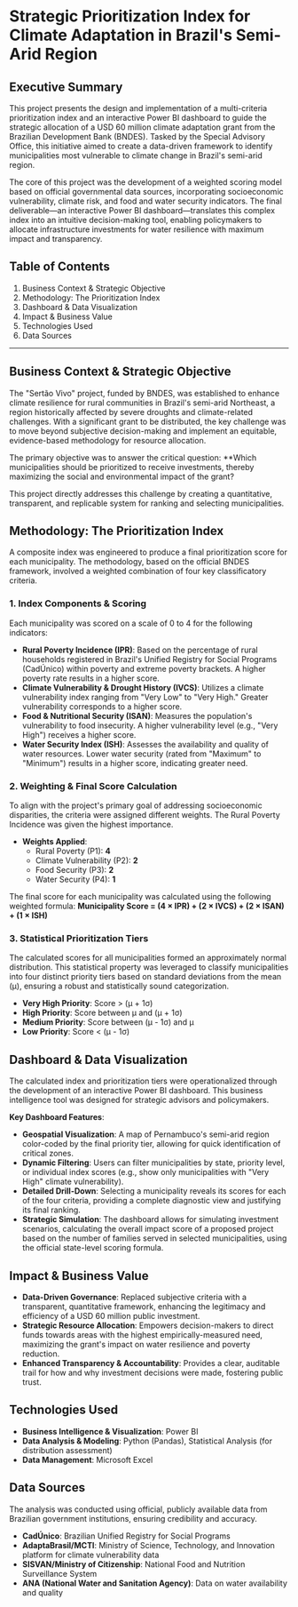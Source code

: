 
# **Strategic Prioritization Index for Climate Adaptation in Brazil's Semi-Arid Region**

## **Executive Summary**

This project presents the design and implementation of a multi-criteria prioritization index and an interactive Power BI dashboard to guide the strategic allocation of a USD 60 million climate adaptation grant from the Brazilian Development Bank (BNDES). Tasked by the Special Advisory Office, this initiative aimed to create a data-driven framework to identify municipalities most vulnerable to climate change in Brazil's semi-arid region.

The core of this project was the development of a weighted scoring model based on official governmental data sources, incorporating socioeconomic vulnerability, climate risk, and food and water security indicators. The final deliverable—an interactive Power BI dashboard—translates this complex index into an intuitive decision-making tool, enabling policymakers to allocate infrastructure investments for water resilience with maximum impact and transparency.

## **Table of Contents**

1.  Business Context & Strategic Objective
2.  Methodology: The Prioritization Index
3.  Dashboard & Data Visualization
4.  Impact & Business Value
5.  Technologies Used
6.  Data Sources

---

## **Business Context & Strategic Objective**

The "Sertão Vivo" project, funded by BNDES, was established to enhance climate resilience for rural communities in Brazil's semi-arid Northeast, a region historically affected by severe droughts and climate-related challenges. With a significant grant to be distributed, the key challenge was to move beyond subjective decision-making and implement an equitable, evidence-based methodology for resource allocation.

The primary objective was to answer the critical question: **Which municipalities should be prioritized to receive investments, thereby maximizing the social and environmental impact of the grant?

This project directly addresses this challenge by creating a quantitative, transparent, and replicable system for ranking and selecting municipalities.

## **Methodology: The Prioritization Index**

A composite index was engineered to produce a final prioritization score for each municipality. The methodology, based on the official BNDES framework, involved a weighted combination of four key classificatory criteria.

### 1. Index Components & Scoring
Each municipality was scored on a scale of 0 to 4 for the following indicators:

* **Rural Poverty Incidence (IPR)**: Based on the percentage of rural households registered in Brazil's Unified Registry for Social Programs (CadÚnico) within poverty and extreme poverty brackets. A higher poverty rate results in a higher score.
* **Climate Vulnerability & Drought History (IVCS)**: Utilizes a climate vulnerability index ranging from "Very Low" to "Very High." Greater vulnerability corresponds to a higher score.
* **Food & Nutritional Security (ISAN)**: Measures the population's vulnerability to food insecurity. A higher vulnerability level (e.g., "Very High") receives a higher score.
* **Water Security Index (ISH)**: Assesses the availability and quality of water resources. Lower water security (rated from "Maximum" to "Minimum") results in a higher score, indicating greater need.

### 2. Weighting & Final Score Calculation
To align with the project's primary goal of addressing socioeconomic disparities, the criteria were assigned different weights. The Rural Poverty Incidence was given the highest importance.

* **Weights Applied**:
    * Rural Poverty (P1): **4** 
    * Climate Vulnerability (P2): **2** 
    * Food Security (P3): **2** 
    * Water Security (P4): **1** 

The final score for each municipality was calculated using the following weighted formula:
**Municipality Score = (4 × IPR) + (2 × IVCS) + (2 × ISAN) + (1 × ISH)**

### 3. Statistical Prioritization Tiers
The calculated scores for all municipalities formed an approximately normal distribution. This statistical property was leveraged to classify municipalities into four distinct priority tiers based on standard deviations from the mean (μ), ensuring a robust and statistically sound categorization.
* **Very High Priority**: Score > (μ + 1σ)
* **High Priority**: Score between μ and (μ + 1σ)
* **Medium Priority**: Score between (μ - 1σ) and μ
* **Low Priority**: Score < (μ - 1σ)

## **Dashboard & Data Visualization**

The calculated index and prioritization tiers were operationalized through the development of an interactive Power BI dashboard. This business intelligence tool was designed for strategic advisors and policymakers.

**Key Dashboard Features**:
* **Geospatial Visualization**: A map of Pernambuco's semi-arid region color-coded by the final priority tier, allowing for quick identification of critical zones.
* **Dynamic Filtering**: Users can filter municipalities by state, priority level, or individual index scores (e.g., show only municipalities with "Very High" climate vulnerability).
* **Detailed Drill-Down**: Selecting a municipality reveals its scores for each of the four criteria, providing a complete diagnostic view and justifying its final ranking.
* **Strategic Simulation**: The dashboard allows for simulating investment scenarios, calculating the overall impact score of a proposed project based on the number of families served in selected municipalities, using the official state-level scoring formula.

## **Impact & Business Value**

* **Data-Driven Governance**: Replaced subjective criteria with a transparent, quantitative framework, enhancing the legitimacy and efficiency of a USD 60 million public investment.
* **Strategic Resource Allocation**: Empowers decision-makers to direct funds towards areas with the highest empirically-measured need, maximizing the grant's impact on water resilience and poverty reduction.
* **Enhanced Transparency & Accountability**: Provides a clear, auditable trail for how and why investment decisions were made, fostering public trust.

## **Technologies Used**

* **Business Intelligence & Visualization**: Power BI
* **Data Analysis & Modeling**: Python (Pandas), Statistical Analysis (for distribution assessment)
* **Data Management**: Microsoft Excel

## **Data Sources**

The analysis was conducted using official, publicly available data from Brazilian government institutions, ensuring credibility and accuracy.

* **CadÚnico**: Brazilian Unified Registry for Social Programs 
* **AdaptaBrasil/MCTI**: Ministry of Science, Technology, and Innovation platform for climate vulnerability data
* **SISVAN/Ministry of Citizenship**: National Food and Nutrition Surveillance System 
* **ANA (National Water and Sanitation Agency)**: Data on water availability and quality
